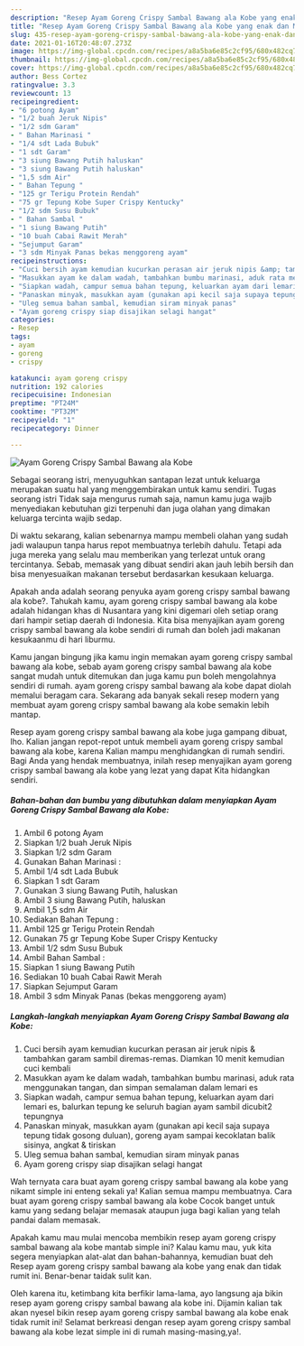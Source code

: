 ```yaml
---
description: "Resep Ayam Goreng Crispy Sambal Bawang ala Kobe yang enak dan Mudah Dibuat"
title: "Resep Ayam Goreng Crispy Sambal Bawang ala Kobe yang enak dan Mudah Dibuat"
slug: 435-resep-ayam-goreng-crispy-sambal-bawang-ala-kobe-yang-enak-dan-mudah-dibuat
date: 2021-01-16T20:48:07.273Z
image: https://img-global.cpcdn.com/recipes/a8a5ba6e85c2cf95/680x482cq70/ayam-goreng-crispy-sambal-bawang-ala-kobe-foto-resep-utama.jpg
thumbnail: https://img-global.cpcdn.com/recipes/a8a5ba6e85c2cf95/680x482cq70/ayam-goreng-crispy-sambal-bawang-ala-kobe-foto-resep-utama.jpg
cover: https://img-global.cpcdn.com/recipes/a8a5ba6e85c2cf95/680x482cq70/ayam-goreng-crispy-sambal-bawang-ala-kobe-foto-resep-utama.jpg
author: Bess Cortez
ratingvalue: 3.3
reviewcount: 13
recipeingredient:
- "6 potong Ayam"
- "1/2 buah Jeruk Nipis"
- "1/2 sdm Garam"
- " Bahan Marinasi "
- "1/4 sdt Lada Bubuk"
- "1 sdt Garam"
- "3 siung Bawang Putih haluskan"
- "3 siung Bawang Putih haluskan"
- "1,5 sdm Air"
- " Bahan Tepung "
- "125 gr Terigu Protein Rendah"
- "75 gr Tepung Kobe Super Crispy Kentucky"
- "1/2 sdm Susu Bubuk"
- " Bahan Sambal "
- "1 siung Bawang Putih"
- "10 buah Cabai Rawit Merah"
- "Sejumput Garam"
- "3 sdm Minyak Panas bekas menggoreng ayam"
recipeinstructions:
- "Cuci bersih ayam kemudian kucurkan perasan air jeruk nipis &amp; tambahkan garam sambil diremas-remas. Diamkan 10 menit kemudian cuci kembali"
- "Masukkan ayam ke dalam wadah, tambahkan bumbu marinasi, aduk rata menggunakan tangan, dan simpan semalaman dalam lemari es"
- "Siapkan wadah, campur semua bahan tepung, keluarkan ayam dari lemari es, balurkan tepung ke seluruh bagian ayam sambil dicubit2 tepungnya"
- "Panaskan minyak, masukkan ayam (gunakan api kecil saja supaya tepung tidak gosong duluan), goreng ayam sampai kecoklatan balik sisinya, angkat &amp; tiriskan"
- "Uleg semua bahan sambal, kemudian siram minyak panas"
- "Ayam goreng crispy siap disajikan selagi hangat"
categories:
- Resep
tags:
- ayam
- goreng
- crispy

katakunci: ayam goreng crispy 
nutrition: 192 calories
recipecuisine: Indonesian
preptime: "PT24M"
cooktime: "PT32M"
recipeyield: "1"
recipecategory: Dinner

---
```



![Ayam Goreng Crispy Sambal Bawang ala Kobe](https://img-global.cpcdn.com/recipes/a8a5ba6e85c2cf95/680x482cq70/ayam-goreng-crispy-sambal-bawang-ala-kobe-foto-resep-utama.jpg)

Sebagai seorang istri, menyuguhkan santapan lezat untuk keluarga merupakan suatu hal yang menggembirakan untuk kamu sendiri. Tugas seorang istri Tidak saja mengurus rumah saja, namun kamu juga wajib menyediakan kebutuhan gizi terpenuhi dan juga olahan yang dimakan keluarga tercinta wajib sedap.

Di waktu  sekarang, kalian sebenarnya mampu membeli olahan yang sudah jadi walaupun tanpa harus repot membuatnya terlebih dahulu. Tetapi ada juga mereka yang selalu mau memberikan yang terlezat untuk orang tercintanya. Sebab, memasak yang dibuat sendiri akan jauh lebih bersih dan bisa menyesuaikan makanan tersebut berdasarkan kesukaan keluarga. 



Apakah anda adalah seorang penyuka ayam goreng crispy sambal bawang ala kobe?. Tahukah kamu, ayam goreng crispy sambal bawang ala kobe adalah hidangan khas di Nusantara yang kini digemari oleh setiap orang dari hampir setiap daerah di Indonesia. Kita bisa menyajikan ayam goreng crispy sambal bawang ala kobe sendiri di rumah dan boleh jadi makanan kesukaanmu di hari liburmu.

Kamu jangan bingung jika kamu ingin memakan ayam goreng crispy sambal bawang ala kobe, sebab ayam goreng crispy sambal bawang ala kobe sangat mudah untuk ditemukan dan juga kamu pun boleh mengolahnya sendiri di rumah. ayam goreng crispy sambal bawang ala kobe dapat diolah memalui beragam cara. Sekarang ada banyak sekali resep modern yang membuat ayam goreng crispy sambal bawang ala kobe semakin lebih mantap.

Resep ayam goreng crispy sambal bawang ala kobe juga gampang dibuat, lho. Kalian jangan repot-repot untuk membeli ayam goreng crispy sambal bawang ala kobe, karena Kalian mampu menghidangkan di rumah sendiri. Bagi Anda yang hendak membuatnya, inilah resep menyajikan ayam goreng crispy sambal bawang ala kobe yang lezat yang dapat Kita hidangkan sendiri.

<!--inarticleads1-->

##### Bahan-bahan dan bumbu yang dibutuhkan dalam menyiapkan Ayam Goreng Crispy Sambal Bawang ala Kobe:

1. Ambil 6 potong Ayam
1. Siapkan 1/2 buah Jeruk Nipis
1. Siapkan 1/2 sdm Garam
1. Gunakan  Bahan Marinasi :
1. Ambil 1/4 sdt Lada Bubuk
1. Siapkan 1 sdt Garam
1. Gunakan 3 siung Bawang Putih, haluskan
1. Ambil 3 siung Bawang Putih, haluskan
1. Ambil 1,5 sdm Air
1. Sediakan  Bahan Tepung :
1. Ambil 125 gr Terigu Protein Rendah
1. Gunakan 75 gr Tepung Kobe Super Crispy Kentucky
1. Ambil 1/2 sdm Susu Bubuk
1. Ambil  Bahan Sambal :
1. Siapkan 1 siung Bawang Putih
1. Sediakan 10 buah Cabai Rawit Merah
1. Siapkan Sejumput Garam
1. Ambil 3 sdm Minyak Panas (bekas menggoreng ayam)




<!--inarticleads2-->

##### Langkah-langkah menyiapkan Ayam Goreng Crispy Sambal Bawang ala Kobe:

1. Cuci bersih ayam kemudian kucurkan perasan air jeruk nipis &amp; tambahkan garam sambil diremas-remas. Diamkan 10 menit kemudian cuci kembali
1. Masukkan ayam ke dalam wadah, tambahkan bumbu marinasi, aduk rata menggunakan tangan, dan simpan semalaman dalam lemari es
1. Siapkan wadah, campur semua bahan tepung, keluarkan ayam dari lemari es, balurkan tepung ke seluruh bagian ayam sambil dicubit2 tepungnya
1. Panaskan minyak, masukkan ayam (gunakan api kecil saja supaya tepung tidak gosong duluan), goreng ayam sampai kecoklatan balik sisinya, angkat &amp; tiriskan
1. Uleg semua bahan sambal, kemudian siram minyak panas
1. Ayam goreng crispy siap disajikan selagi hangat




Wah ternyata cara buat ayam goreng crispy sambal bawang ala kobe yang nikamt simple ini enteng sekali ya! Kalian semua mampu membuatnya. Cara buat ayam goreng crispy sambal bawang ala kobe Cocok banget untuk kamu yang sedang belajar memasak ataupun juga bagi kalian yang telah pandai dalam memasak.

Apakah kamu mau mulai mencoba membikin resep ayam goreng crispy sambal bawang ala kobe mantab simple ini? Kalau kamu mau, yuk kita segera menyiapkan alat-alat dan bahan-bahannya, kemudian buat deh Resep ayam goreng crispy sambal bawang ala kobe yang enak dan tidak rumit ini. Benar-benar taidak sulit kan. 

Oleh karena itu, ketimbang kita berfikir lama-lama, ayo langsung aja bikin resep ayam goreng crispy sambal bawang ala kobe ini. Dijamin kalian tak akan nyesel bikin resep ayam goreng crispy sambal bawang ala kobe enak tidak rumit ini! Selamat berkreasi dengan resep ayam goreng crispy sambal bawang ala kobe lezat simple ini di rumah masing-masing,ya!.

